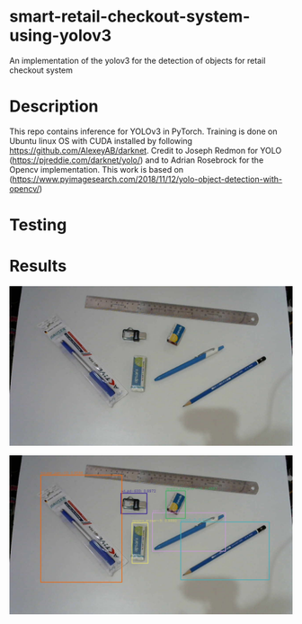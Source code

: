 
# smart-retail-checkout-system-using-yolov3
An implementation of the yolov3 for the detection of objects for retail checkout system

# Description

This repo contains inference for YOLOv3 in PyTorch. Training is done on Ubuntu linux OS with CUDA installed by following https://github.com/AlexeyAB/darknet. Credit to Joseph Redmon for YOLO (https://pjreddie.com/darknet/yolo/) and to Adrian Rosebrock for the Opencv implementation. This work is based on (https://www.pyimagesearch.com/2018/11/12/yolo-object-detection-with-opencv/)

# Testing




# Results

![alt text](https://raw.githubusercontent.com/m-ymn/smart-retail-checkout-using-yolov3/master/images/i135.jpg)

![alt text](https://raw.githubusercontent.com/m-ymn/smart-retail-checkout-using-yolov3/master/output/det.jpg)
